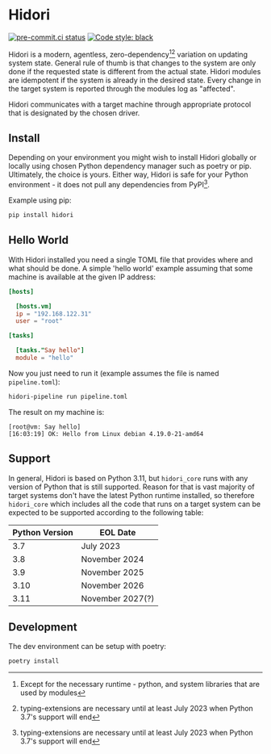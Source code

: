 # Hidori

[![pre-commit.ci status](https://results.pre-commit.ci/badge/github/hidori-dev/hidori/main.svg)](https://results.pre-commit.ci/latest/github/hidori-dev/hidori/main)
[![Code style: black](https://img.shields.io/badge/code%20style-black-000000.svg)](https://github.com/hidori-dev/hidori)

Hidori is a modern, agentless, zero-dependency[^1][^2] variation on updating system state. General rule of thumb is that changes to the system are only done if the requested state is different from the actual state. Hidori modules are idempotent if the system is already in the desired state.
Every change in the target system is reported through the modules log as "affected".

Hidori communicates with a target machine through appropriate protocol that is designated by the chosen driver.

## Install

Depending on your environment you might wish to install Hidori globally or locally using chosen Python dependency manager such as poetry or pip.
Ultimately, the choice is yours. Either way, Hidori is safe for your Python environment - it does not pull any dependencies from PyPI[^2].

Example using pip:
```sh
pip install hidori
```

## Hello World

With Hidori installed you need a single TOML file that provides where and what should be done. A simple 'hello world' example assuming that some machine is available at the given IP address:

```toml
[hosts]

  [hosts.vm]
  ip = "192.168.122.31"
  user = "root"

[tasks]

  [tasks."Say hello"]
  module = "hello"
```

Now you just need to run it (example assumes the file is named `pipeline.toml`):

```sh
hidori-pipeline run pipeline.toml
```

The result on my machine is:

```
[root@vm: Say hello]
[16:03:19] OK: Hello from Linux debian 4.19.0-21-amd64
```

## Support

In general, Hidori is based on Python 3.11, but `hidori_core` runs with any version of Python that is still supported.
Reason for that is vast majority of target systems don't have the latest Python runtime installed, so therefore `hidori_core`
which includes all the code that runs on a target system can be expected to be supported according to the following table:

| Python Version |     EOL Date     |
| -------------- | ---------------- |
| 3.7            | July 2023        |
| 3.8            | November 2024    |
| 3.9            | November 2025    |
| 3.10           | November 2026    |
| 3.11           | November 2027(?) |

## Development

The dev environment can be setup with poetry:
```sh
poetry install
```

[^1]: Except for the necessary runtime - python, and system libraries that are used by modules
[^2]: typing-extensions are necessary until at least July 2023 when Python 3.7's support will end